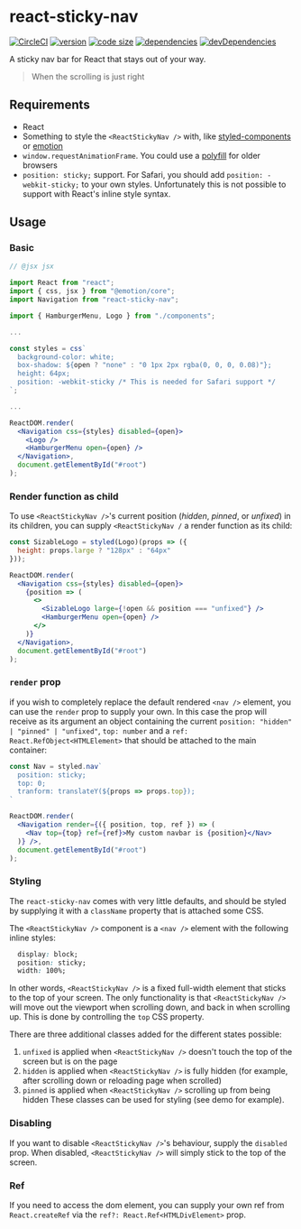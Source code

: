 # react-sticky-nav

[![CircleCI](https://circleci.com/gh/iiroj/react-sticky-nav.svg?style=shield)](https://circleci.com/gh/iiroj/react-sticky-nav)
[![version](https://img.shields.io/npm/v/react-sticky-nav.svg)](https://www.npmjs.com/package/react-sticky-nav)
[![code size](https://img.shields.io/github/languages/code-size/iiroj/react-sticky-nav.svg)](https://github.com/iiroj/react-sticky-nav)
[![dependencies](https://img.shields.io/david/iiroj/react-sticky-nav.svg)](https://github.com/iiroj/react-sticky-nav/blob/master/package.json)
[![devDependencies](https://img.shields.io/david/dev/iiroj/react-sticky-nav.svg)](https://github.com/iiroj/react-sticky-nav/blob/master/package.json)

A sticky nav bar for React that stays out of your way.

>When the scrolling is just right

## Requirements

- React
- Something to style the `<ReactStickyNav />` with, like [styled-components](https://github.com/styled-components/styled-components) or [emotion](https://github.com/emotion-js/emotion)
- `window.requestAnimationFrame`. You could use a [polyfill](https://github.com/chrisdickinson/raf) for older browsers
- `position: sticky;` support. For Safari, you should add `position: -webkit-sticky;` to your own styles. Unfortunately this is not possible to support with React's inline style syntax.

## Usage

### Basic

```jsx
// @jsx jsx

import React from "react";
import { css, jsx } from "@emotion/core";
import Navigation from "react-sticky-nav";

import { HamburgerMenu, Logo } from "./components";

...

const styles = css`
  background-color: white;
  box-shadow: ${open ? "none" : "0 1px 2px rgba(0, 0, 0, 0.08)"};
  height: 64px;
  position: -webkit-sticky /* This is needed for Safari support */
`;

...

ReactDOM.render(
  <Navigation css={styles} disabled={open}>
    <Logo />
    <HamburgerMenu open={open} />
  </Navigation>,
  document.getElementById("#root")
);
```

### Render function as child

To use `<ReactStickyNav />`'s current position (_hidden_, _pinned_, or _unfixed_) in its children, you can supply `<ReactStickyNav /` a render function as its child:

```jsx
const SizableLogo = styled(Logo)(props => ({
  height: props.large ? "128px" : "64px"
}));

ReactDOM.render(
  <Navigation css={styles} disabled={open}>
    {position => (
      <>
        <SizableLogo large={!open && position === "unfixed"} />
        <HamburgerMenu open={open} />
      </>
    )}
  </Navigation>,
  document.getElementById("#root")
);
```


### `render` prop

if you wish to completely replace the default rendered `<nav />` element, you can use the `render` prop to supply your own. In this case the prop will receive as its argument an object containing the current `position: "hidden" | "pinned" | "unfixed"`, `top: number` and a `ref: React.RefObject<HTMLElement>` that should be attached to the main container:

```jsx
const Nav = styled.nav`
  position: sticky;
  top: 0;
  tranform: translateY(${props => props.top});
`

ReactDOM.render(
  <Navigation render={({ position, top, ref }) => (
    <Nav top={top} ref={ref}>My custom navbar is {position}</Nav>
  )} />,
  document.getElementById("#root")
);
```

### Styling

The `react-sticky-nav` comes with very little defaults, and should be styled by supplying it with a `className` property that is attached some CSS.

The `<ReactStickyNav />` component is a `<nav />` element with the following inline styles:

```css
  display: block;
  position: sticky;
  width: 100%;
```

In other words, `<ReactStickyNav />` is a fixed full-width element that sticks to the top of your screen. The only functionality is that `<ReactStickyNav />` will move out the viewport when scrolling down, and back in when scrolling up. This is done by controlling the `top` CSS property.

There are three additional classes added for the different states possible:
1. `unfixed` is applied when `<ReactStickyNav />` doesn't touch the top of the screen but is on the page
2. `hidden` is applied when `<ReactStickyNav />` is fully hidden (for example, after scrolling down or reloading page when scrolled)
3. `pinned` is applied when `<ReactStickyNav />` scrolling up from being hidden
These classes can be used for styling (see demo for example).

### Disabling

If you want to disable `<ReactStickyNav />`'s behaviour, supply the `disabled` prop. When disabled, `<ReactStickyNav />` will simply stick to the top of the screen.

### Ref

If you need to access the dom element, you can supply your own ref from `React.createRef` via the `ref?: React.Ref<HTMLDivElement>` prop.
